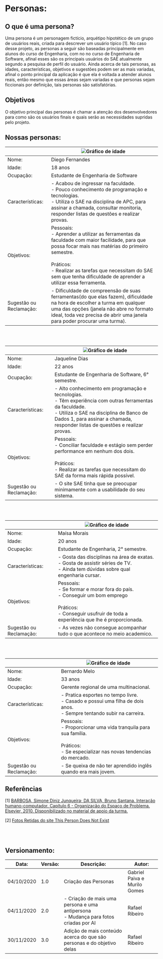 # Personas:

## O que é uma persona?

Uma persona é um personagem fictício, arquétipo hipotético de um grupo de usuários reais, criada para descrever um usuário típico [1].
No caso desse projeto, as personas a seguir são baseadas principalmente em alunos do curso de Engenharia, com no no curso de Engenharia de Software, afinal esses são os principais usuários do SAE atualmente segundo a pesquisa de perfil do usuário.
Ainda acerca de tais personas, as idades, características, objetivos e sugestões podem ser as mais variadas, afinal o ponto principal da aplicação é que ela é voltada a atender alunos reais, então mesmo que essas áreas sejam variadas e que personas sejam ficcionais por definição, tais personas são satisfatórias.

## Objetivos
O objetivo principal das personas é chamar a atenção dos desenvolvedores para como são os usuários finais e quais serão as necessidades supridas pelo projeto.




## Nossas personas:

                                  

|                         | ![Gráfico de idade](../images/personas/diego2.jpeg)                                                                                                                                                                                                                            |
|-------------------------|-------------------------------------------------------------------------------------------------------------------------------------------------------------------------------------------------------------------------------------------------------------------------------------|
| Nome:                   | Diego Fernandes                                                                                                                                                                                                                                                                     |
| Idade:                  | 18 anos                                                                                                                                                                                                                                                                             |
| Ocupação:               | Estudante de Engenharia de Software                                                                                                                                                                                                                                                 |
| Características:        | - Acabou de ingressar na faculdade.<br>- Pouco conhecimento de programação e tecnologias.<br>- Utiliza o SAE na disciplina de APC, para assinar a chamada, consultar monitoria, responder listas de questões e realizar provas.                                                     |
| Objetivos:              | Pessoais:<br>- Aprender a utilizar as ferramentas da faculdade com maior facilidade, para que possa focar mais nas matérias do primeiro semestre.<br><br>Práticos:<br>- Realizar as tarefas que necessitam do SAE sem que tenha dificuldade de aprender a utilizar essa ferramenta. |
| Sugestão ou Reclamação: | - Dificuldade de compreensão de suas ferramentas(do que elas fazem), dificuldade na hora de escolher a turma em qualquer uma das opções (janela não abre no formato ideal, toda vez precisa de abrir uma janela para poder procurar uma turma).                                     |

<br>
<br>

|                         | ![Gráfico de idade](../images/personas/jaq2.jpeg)                                                                                                                                                                                                                    |
|-------------------------|-------------------------------------------------------------------------------------------------------------------------------------------------------------------------------------------------------------------------------------------|
| Nome:                   | Jaqueline Dias                                                                                                                                                                                                                            |
| Idade:                  | 22 anos                                                                                                                                                                                                                                   |
| Ocupação:               | Estudante de Engenharia de Software, 6° semestre.                                                                                                                                                                                         |
| Características:        | - Alto conhecimento em programação e tecnologias.<br>- Têm experiência com outras ferramentas da faculdade.<br>- Utiliza o SAE na disciplina de Banco de Dados 1, para assinar a chamada, responder listas de questões e realizar provas. |
| Objetivos:              | Pessoais:<br>- Conciliar faculdade e estágio sem perder performance em nenhum dos dois.<br><br>Práticos:<br>- Realizar as tarefas que necessitam do SAE da forma mais rápida possível.                                                    |
| Sugestão ou Reclamação: | - O site SAE tinha que se preocupar minimamente com a usabilidade do seu sistema.                                                                                                                   |
<br>
<br>

|                         | ![Gráfico de idade](../images/personas/maisa.jpeg)                                                                                                                                                                                                                    |
|-------------------------|-------------------------------------------------------------------------------------------------------------------------------------------------------------------------------------------------------------------------------------------|
| Nome:                   | Maísa Morais                                                                                                                                                                                                                            |
| Idade:                  | 20 anos                                                                                                                                                                                                                                   |
| Ocupação:               | Estudante de Engenharia, 2° semestre.                                                                                                                                                                                         |
| Características:        | - Gosta das disciplinas na área de exatas.<br>- Gosta de assistir séries de TV.<br>- Ainda tem dúvidas sobre qual engenharia cursar. |
| Objetivos:              | Pessoais:<br>- Se formar e morar fora do país.<br>- Conseguir um bom emprego<br><br>Práticos:<br>- Conseguir usufruir de toda a experiência que lhe é proporcionada.                                                    |
| Sugestão ou Reclamação: | - As vezes não consegue acompanhar tudo o que acontece no meio academico.                                                                                                                   |
<br>
<br>

|                         | ![Gráfico de idade](../images/personas/bernardo.jpeg)                                                                                                                                                                                                                    |
|-------------------------|-------------------------------------------------------------------------------------------------------------------------------------------------------------------------------------------------------------------------------------------|
| Nome:                   | Bernardo Melo                                                                                                                                                                                                                            |
| Idade:                  | 33 anos                                                                                                                                                                                                                                   |
| Ocupação:               | Gerente regional de uma multinacional.                                                                                                                                                                                         |
| Características:        | - Pratica esportes no tempo livre.<br>- Casado e possui uma filha de dois anos.<br>- Sempre tentando subir na carreira. |
| Objetivos:              | Pessoais:<br>- Proporcionar uma vida tranquila para sua família.<br><br>Práticos:<br>- Se especializar nas novas tendencias do mercado.                                                    |
| Sugestão ou Reclamação: | - Se queixa de não ter  aprendido inglês quando era mais jovem.                                                                                                                   |
## Referências

[1] [BARBOSA, Simone Diniz Junqueira; DA SILVA, Bruno Santana. Interação humano-computador. Capítulo 6 - Organização do Espaço de Problema. Elsevier, 2010. Disponibilizado no material de apoio da turma.](https://aprender3.unb.br/pluginfile.php/545944/mod_resource/content/4/Simone_Barbosa_Bruno-Interacao_humano_computador%20Cap%206%20Organizacao%20.pdf)

[2] [Fotos Retidas do site This Person Does Not Exist](https://www.thispersondoesnotexist.com/)

<br>
<br>

## Versionamento:

| Data:      | Versão: | Descrição:           | Autor:                       |
|------------|---------|----------------------|------------------------------|
| 04/10/2020 | 1.0     | Criação das Personas | Gabriel Paiva e Murilo Gomes |
| 04/11/2020 | 2.0     | - Criação de mais uma persona e uma antipersona<br> - Mudança para fotos criadas por AI | Rafael Ribeiro |
| 30/11/2020 | 3.0     | Adição de mais conteúdo acerca do que são personas e do objetivo delas | Rafael Ribeiro |



